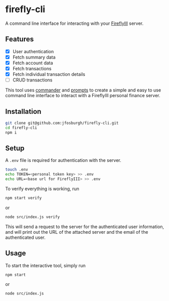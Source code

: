 # firefly-cli
A command line interface for interacting with your [FireflyIII](https://www.firefly-iii.org/) server.

## Features
- [x] User authentication
- [x] Fetch summary data
- [x] Fetch account data
- [x] Fetch transactions
- [x] Fetch individual transaction details
- [ ] CRUD transactions

This tool uses [commander]() and [prompts]() to create a simple and easy to use command line interface to interact with a FireflyIII personal finance server.

## Installation

```bash
git clone git@github.com:jfosburgh/firefly-cli.git
cd firefly-cli
npm i
```

## Setup

A `.env` file is required for authentication with the server.

```bash
touch .env
echo TOKEN=<personal token key> >> .env
echo URL=<base url for FireflyIII> >> .env
```

To verify everything is working, run
```bash
npm start verify
```
or
```bash
node src/index.js verify
```

This will send a request to the server for the authenticated user information, and will print out the URL of the attached server and the email of the authenticated user.

## Usage

To start the interactive tool, simply run
```bash
npm start
```
or 
```bash
node src/index.js
```
